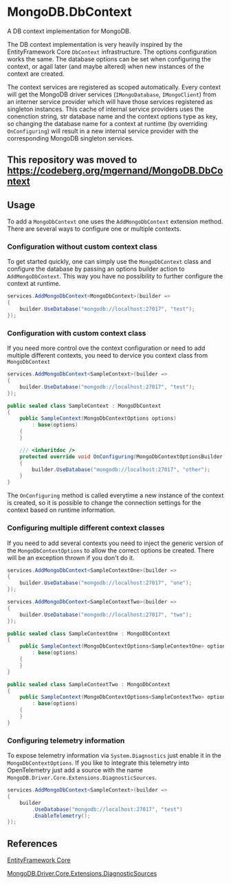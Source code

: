 # MongoDB.DbContext

A DB context implementation for MongoDB.

The DB context implementation is very heavily inspired by the EntityFramework Core ```DbContext```
infrastructure. The options configuration works the same. The database options can be set when
configuring the context, or agail later (and maybe altered) when new instances of the context
are created.

The context services are registered as scoped automatically. Every context will get the MongoDB
driver services (```IMongoDatabase```, ```IMongoClient```) from an interner service provider which
will have those services registered as singleton instances. This cache of internal service providers
uses the conenction string, str database name and the context options type as key, so changing the
database name for a context at runtime (by overriding ```OnConfiguring```) will result in a new internal
service provider with the corresponding MongoDB singleton services.

## This repository was moved to https://codeberg.org/mgernand/MongoDB.DbContext

## Usage

To add a ```MongoDbContext``` one uses the ```AddMongoDbContext``` extension method. There
are several ways to configure one or multiple contexts.

### Configuration without custom context class

To get started quickly, one can simply use the ```MongoDbContext``` class and configure the
database by passing an options builder action to ```AddMongoDbContext```. This way you have
no possibility to further configure the context at runtime.

```C#
services.AddMongoDbContext<MongoDbContext>(builder =>
{
	builder.UseDatabase("mongodb://localhost:27017", "test");
});
```

### Configuration with custom context class

If you need more control ove the context configuration or need to add multiple different
contexts, you need to dervice you context class from ```MongoDbContext```

```C#
services.AddMongoDbContext<SampleContext>(builder =>
{
	builder.UseDatabase("mongodb://localhost:27017", "test");
});
```

```C#
public sealed class SampleContext : MongoDbContext
{
	public SampleContext(MongoDbContextOptions options)
		: base(options)
	{
	}

	/// <inheritdoc />
	protected override void OnConfiguring(MongoDbContextOptionsBuilder builder)
	{
		builder.UseDatabase("mongodb://localhost:27017", "other");
	}
}
```

The ```OnConfiguring``` method is called everytime a new instance of the context is created,
so it is possible to change the connection settings for the context based on runtime information.

### Configuring multiple different context classes

If you need to add several contexts you need to inject the generic version of the ```MongoDbContextOptions```
to allow the correct options be created. There will be an exception thrown if you don't do it.

```C#
services.AddMongoDbContext<SampleContextOne>(builder =>
{
	builder.UseDatabase("mongodb://localhost:27017", "one");
});

services.AddMongoDbContext<SampleContextTwo>(builder =>
{
	builder.UseDatabase("mongodb://localhost:27017", "two");
});
```

```C#
public sealed class SampleContextOne : MongoDbContext
{
	public SampleContext(MongoDbContextOptions<SampleContextOne> options)
		: base(options)
	{
	}
}

public sealed class SampleContextTwo : MongoDbContext
{
	public SampleContext(MongoDbContextOptions<SampleContextTwo> options)
		: base(options)
	{
	}
}
```

### Configuring telemetry information

To expose telemetry information via ```System.Diagnostics``` just enable it in the ```MongoDbContextOptions```.
If you like to integrate this telemetry into OpenTelemetry just add a source with the name
```MongoDB.Driver.Core.Extensions.DiagnosticSources```.

```C#
services.AddMongoDbContext<SampleContext>(builder =>
{
	builder
		.UseDatabase("mongodb://localhost:27017", "test")
		.EnableTelemetry();
});
```


## References

[EntityFramework Core](https://github.com/dotnet/efcore)

[MongoDB.Driver.Core.Extensions.DiagnosticSources](https://github.com/jbogard/MongoDB.Driver.Core.Extensions.DiagnosticSources)
